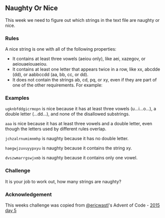 ## Naughty Or Nice

This week we need to figure out which strings in the text file are naughty or nice.

### Rules

A nice string is one with all of the following properties:

- It contains at least three vowels (aeiou only), like aei, xazegov, or aeiouaeiouaeiou.
- It contains at least one letter that appears twice in a row, like xx, abcdde (dd), or aabbccdd (aa, bb, cc, or dd).
- It does not contain the strings ab, cd, pq, or xy, even if they are part of one of the other requirements.
For example:

### Examples

`ugknbfddgicrmopn` is nice because it has at least three vowels (u...i...o...), a double letter (...dd...), and none of the disallowed substrings.

`aaa` is nice because it has at least three vowels and a double letter, even though the letters used by different rules overlap.

`jchzalrnumimnmhp` is naughty because it has no double letter.

`haegwjzuvuyypxyu` is naughty because it contains the string xy.

`dvszwmarrgswjxmb` is naughty because it contains only one vowel.

### Challenge

It is your job to work out, how many strings are naughty?

### Acknowledgement

This weeks challenge was copied from [@ericwastl](https://twitter.com/ericwastl)'s Advent of Code - [2015 day 5](http://adventofcode.com/2015/day/5)
